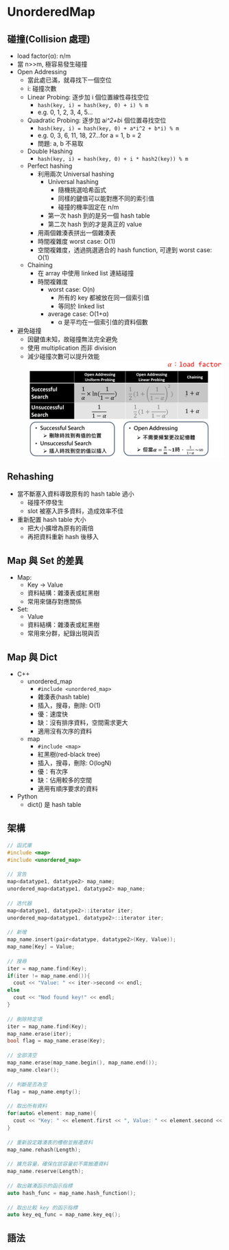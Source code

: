 # UnorderedMap

## 碰撞(Collision 處理)

- load factor(α): n/m
- 當 n>>m, 極容易發生碰撞
- Open Addressing
  - 當此處已滿，就尋找下一個空位
  - i: 碰撞次數
  - Linear Probing: 逐步加 i 個位置線性尋找空位
    - `hash(key, i) = hash(key, 0) + i) % m`
    - e.g. 0, 1, 2, 3, 4, 5...
  - Quadratic Probing: 逐步加 a*i^2+b*i 個位置尋找空位
    - `hash(key, i) = hash(key, 0) + a*i^2 + b*i) % m`
    - e.g. 0, 3, 6, 11, 18, 27...for a = 1, b = 2
    - 問題: a, b 不易取
  - Double Hashing
    - `hash(key, i) = hash(key, 0) + i * hash2(key)) % m`
  - Perfect hashing
    - 利用兩次 Universal hashing
      - Universal hashing
        - 隨機挑選哈希函式
        - 同樣的鍵值可以能對應不同的索引值
        - 碰撞的機率固定在 n/m
      - 第一次 hash 到的是另一個 hash table
      - 第二次 hash 到的才是真正的 value
    - 用兩個雜湊表拼出一個雜湊表
    - 時間複雜度 worst case: O(1)
    - 空間複雜度，透過挑選適合的 hash function, 可達到 worst case: O(1)
  - Chaining
    - 在 array 中使用 linked list 連結碰撞
    - 時間複雜度
      - worst case: O(n)
        - 所有的 key 都被放在同一個索引值
        - 等同於 linked list
      - average case: O(1+α)
        - α 是平均在一個索引值的資料個數
- 避免碰撞
  - 因鍵值未知，故碰撞無法完全避免
  - 使用 multiplication 而非 division
  - 減少碰撞次數可以提升效能
  ![Alt text](image.png)

## Rehashing

- 當不斷塞入資料導致原有的 hash table 過小
  - 碰撞不停發生
  - slot 被塞入許多資料，造成效率不佳
- 重新配置 hash table 大小
  - 把大小擴增為原有的兩倍
  - 再把資料重新 hash 後移入

## Map 與 Set 的差異

- Map:
  - Key -> Value
  - 資料結構：雜湊表或紅黑樹
  - 常用來儲存對應關係
- Set:
  - Value
  - 資料結構：雜湊表或紅黑樹
  - 常用來分群，紀錄出現與否

## Map 與 Dict

- C++
  - unordered_map
    - `#include <unordered_map>`
    - 雜湊表(hash table)
    - 插入，搜尋，刪除: O(1)
    - 優：速度快
    - 缺：沒有排序資料，空間需求更大
    - 適用沒有次序的資料
  - map
    - `#include <map>`
    - 紅黑樹(red-black tree)
    - 插入，搜尋，刪除: O(logN)
    - 優：有次序
    - 缺：佔用較多的空間
    - 適用有順序要求的資料
- Python
  - dict() 是 hash table

## 架構

```cpp
// 函式庫
#include <map>
#include <unordered_map>

// 宣告
map<datatype1, datatype2> map_name;
unordered_map<datatype1, datatype2> map_name;

// 迭代器
map<datatype1, datatype2>::iterator iter;
unordered_map<datatype1, datatype2>::iterator iter;

// 新增
map_name.insert(pair<datatype, datatype2>(Key, Value));
map_name[Key] = Value;

// 搜尋
iter = map_name.find(Key);
if(iter != map_name.end()){
  cout << "Value: " << iter->second << endl;
else
  cout << "Nod found key!" << endl;
}

// 刪除特定項
iter = map_name.find(Key);
map_name.erase(iter);
bool flag = map_name.erase(Key);

// 全部清空
map_name.erase(map_name.begin(), map_name.end());
map_name.clear();

// 判斷是否為空
flag = map_name.empty();

// 取出所有資料
for(auto& element: map_name){
  cout << "Key: " << element.first << ", Value: " << element.second << endl;
}

// 重新設定雜湊表的槽樹並搬遷資料
map_name.rehash(Length);

// 擴充容量，確保在該容量前不需搬遷資料
map_name.reserve(Length);

// 取出雜湊函示的函示指標
auto hash_func = map_name.hash_function();

// 取出比較 key 的函示指標
auto key_eq_func = map_name.key_eq();
```

## 語法
